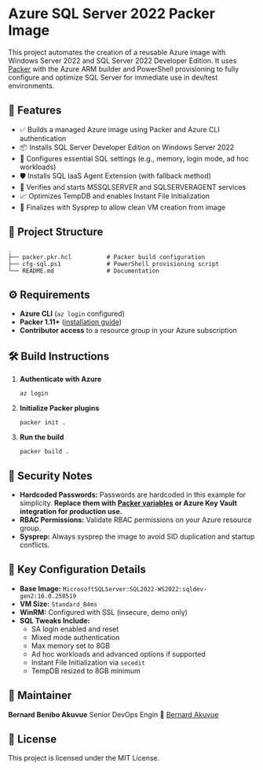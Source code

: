 
# Azure SQL Server 2022 Packer Image

This project automates the creation of a reusable Azure image with Windows Server 2022 and SQL Server 2022 Developer Edition. It uses [Packer](https://developer.hashicorp.com/packer) with the Azure ARM builder and PowerShell provisioning to fully configure and optimize SQL Server for immediate use in dev/test environments.

## 🚀 Features

  * ✅ Builds a managed Azure image using Packer and Azure CLI authentication
  * 📦 Installs SQL Server Developer Edition on Windows Server 2022
  * 🔧 Configures essential SQL settings (e.g., memory, login mode, ad hoc workloads)
  * 🛡️ Installs SQL IaaS Agent Extension (with fallback method)
  * 🧪 Verifies and starts MSSQLSERVER and SQLSERVERAGENT services
  * 📈 Optimizes TempDB and enables Instant File Initialization
  * 🔄 Finalizes with Sysprep to allow clean VM creation from image

## 📁 Project Structure

```
.
├── packer.pkr.hcl          # Packer build configuration
├── cfg-sql.ps1             # PowerShell provisioning script
└── README.md               # Documentation
```

## ⚙️ Requirements

  * **Azure CLI** (`az login` configured)
  * **Packer 1.11+** ([installation guide](https://developer.hashicorp.com/packer/install))
  * **Contributor access** to a resource group in your Azure subscription

## 🛠️ Build Instructions

1.  **Authenticate with Azure**

    ```
    az login
    ```

2.  **Initialize Packer plugins**

    ```
    packer init .
    ```

3.  **Run the build**

    ```
    packer build .
    ```

## 🔐 Security Notes

  * **Hardcoded Passwords:** Passwords are hardcoded in this example for simplicity. **Replace them with [Packer variables](https://developer.hashicorp.com/packer/language/variables) or Azure Key Vault integration for production use.**
  * **RBAC Permissions:** Validate RBAC permissions on your Azure resource group.
  * **Sysprep:** Always sysprep the image to avoid SID duplication and startup conflicts.

## 📌 Key Configuration Details

  * **Base Image:** `MicrosoftSQLServer:SQL2022-WS2022:sqldev-gen2:16.0.250519`
  * **VM Size:** `Standard_B4ms`
  * **WinRM:** Configured with SSL (insecure, demo only)
  * **SQL Tweaks Include:**
      * SA login enabled and reset
      * Mixed mode authentication
      * Max memory set to 8GB
      * Ad hoc workloads and advanced options if supported
      * Instant File Initialization via `secedit`
      * TempDB resized to 8GB minimum

## 👤 Maintainer

**Bernard Benibo Akuvue**
Senior DevOps Engin
📧 [Bernard Akuvue](mailto:bernard.akuvue@ewn.com)

## 📄 License

This project is licensed under the MIT License.